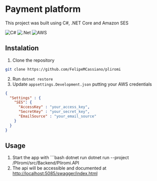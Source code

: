# Payment platform
This project was built using C#, .NET Core and Amazon SES

![C#](https://img.shields.io/badge/c%23-%23239120.svg?style=for-the-badge&logo=csharp&logoColor=white)
![.Net](https://img.shields.io/badge/.NET-5C2D91?style=for-the-badge&logo=.net&logoColor=white)
![AWS](https://img.shields.io/badge/AWS-%23FF9900.svg?style=for-the-badge&logo=amazon-aws&logoColor=white)

## Instalation
1. Clone the repository
```bash
git clone https://github.com/FelipeMCassiano/pliromi
```
2. Run ```dotnet restore```
3. Update `appsettings.Development.json` putting your AWS credentials
```json
{
  "Settings" : {
    "SES": {
      "AccessKey" : "your_access_key",
      "SecretKey" : "your_secret_key",
      "EmailSource" : "your_email_source"
    }
  }
}
```
## Usage 
1. Start the app with ```bash dotnet run dotnet run --project /Pliromi/src/Backend/Pliromi.API
2. The api will be accessible and documented at [http://localhost:5085/swagger/index.html](http://localhost:5244/swagger/index.html)
```
